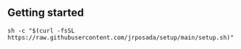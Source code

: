 ## Getting started

```shell
sh -c "$(curl -fsSL https://raw.githubusercontent.com/jrposada/setup/main/setup.sh)"
```